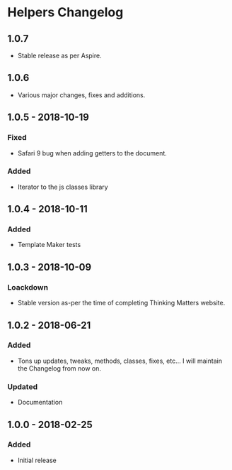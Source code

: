 # Helpers Changelog

## 1.0.7

- Stable release as per Aspire.

## 1.0.6

- Various major changes, fixes and additions.

## 1.0.5 - 2018-10-19

### Fixed
- Safari 9 bug when adding getters to the document.

### Added
- Iterator to the js classes library

## 1.0.4 - 2018-10-11
### Added
- Template Maker tests

## 1.0.3 - 2018-10-09
### Loackdown
- Stable version as-per the time of completing Thinking Matters website.

## 1.0.2 - 2018-06-21
### Added
- Tons up updates, tweaks, methods, classes, fixes, etc... I will maintain the Changelog from now on.

### Updated
- Documentation

## 1.0.0 - 2018-02-25
### Added
- Initial release
